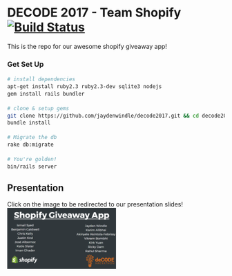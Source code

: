 # DECODE 2017 - Team Shopify [![Build Status](https://travis-ci.org/jaydenwindle/decode2017.svg?branch=master)](https://travis-ci.org/jaydenwindle/decode2017)

This is the repo for our awesome shopify giveaway app!

### Get Set Up
```bash
# install dependencies
apt-get install ruby2.3 ruby2.3-dev sqlite3 nodejs
gem install rails bundler

# clone & setup gems
git clone https://github.com/jaydenwindle/decode2017.git && cd decode2017
bundle install

# Migrate the db
rake db:migrate

# You're golden!
bin/rails server
```

## Presentation
Click on the image to be redirected to our presentation slides!
<a href="https://docs.google.com/presentation/d/1bccIJ-UB9OcdyJTIv7_rasnex8fuz_DPv_m_-dj8pQQ/edit?usp=sharing">  
  <img src="https://github.com/jaydenwindle/decode2017/blob/master/public/presentation.png" width="50%" height="50%"/>
</a>
